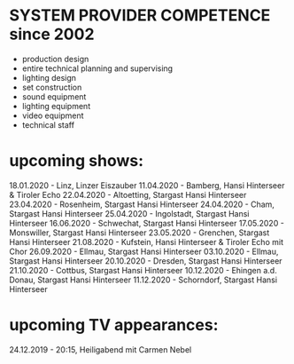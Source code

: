 # SYSTEM PROVIDER COMPETENCE since 2002

- production design
- entire technical planning and supervising
- lighting design
- set construction
- sound equipment
- lighting equipment
- video equipment
- technical staff

# upcoming shows: #
18.01.2020 - Linz, Linzer Eiszauber
11.04.2020 - Bamberg, Hansi Hinterseer & Tiroler Echo
22.04.2020 - Altoetting, Stargast Hansi Hinterseer
23.04.2020 - Rosenheim, Stargast Hansi Hinterseer
24.04.2020 - Cham, Stargast Hansi Hinterseer
25.04.2020 - Ingolstadt, Stargast Hansi Hinterseer
16.06.2020 - Schwechat, Stargast Hansi Hinterseer
17.05.2020 - Monswiller, Stargast Hansi Hinterseer
23.05.2020 - Grenchen, Stargast Hansi Hinterseer
21.08.2020 - Kufstein, Hansi Hinterseer & Tiroler Echo mit Chor
26.09.2020 - Ellmau, Stargast Hansi Hinterseer
03.10.2020 - Ellmau, Stargast Hansi Hinterseer
20.10.2020 - Dresden, Stargast Hansi Hinterseer
21.10.2020 - Cottbus, Stargast Hansi Hinterseer
10.12.2020 - Ehingen a.d. Donau, Stargast Hansi Hinterseer
11.12.2020 - Schorndorf, Stargast Hansi Hinterseer

# upcoming TV appearances: #
24.12.2019 - 20:15, Heiligabend mit Carmen Nebel